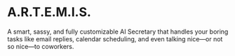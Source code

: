 # A.R.T.E.M.I.S.
A smart, sassy, and fully customizable AI Secretary that handles your boring tasks like email replies, calendar scheduling, and even talking nice—or not so nice—to coworkers.

